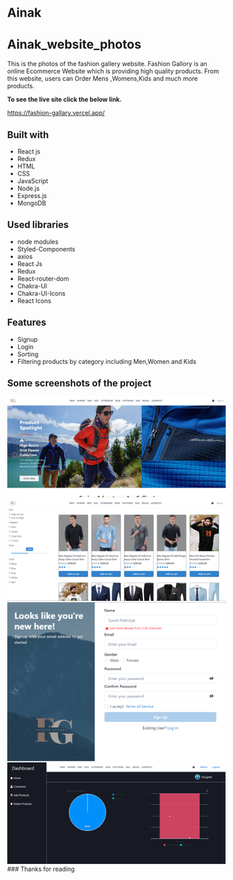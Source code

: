 # Ainak 
# Ainak_website_photos

This is the photos of the fashion gallery website. Fashion Gallory is an online Ecommerce Website which is providing high quality products. From this website, users can Order Mens ,Womens,Kids  and much more products.

**To see the live site click the below link.**

https://fashion-gallary.vercel.app/
## Built with
<ul>
  <li>React js</li>
  <li>Redux</li>
  <li>HTML</li>
  <li>CSS</li>
  <li>JavaScript</li>
  <li>Node.js</li>
  <li>Express.js</li>
  <li>MongoDB</li>
</ul>

## Used libraries
<ul>
  <li>node modules</li>
  <li>Styled-Components</li>
  <li>axios</li>
  <li>React Js</li>
  <li>Redux</li>
  <li>React-router-dom</li>
  <li>Chakra-UI</li>
  <li>Chakra-UI-Icons</li>
  <li>React Icons</li>
</ul>

## Features
<ul>
  <li>Signup</li>
  <li>Login</li>
    <li>Sorting</li>
  <li>Filtering products by category including Men,Women and Kids</li>
</ul>

## Some screenshots of the project

<img src="./screenshot/home.png">
<img src="./screenshot/menspage.png">
<img src="./screenshot/signup.png">
<img src="./screenshot/admin.png">
### Thanks for reading
